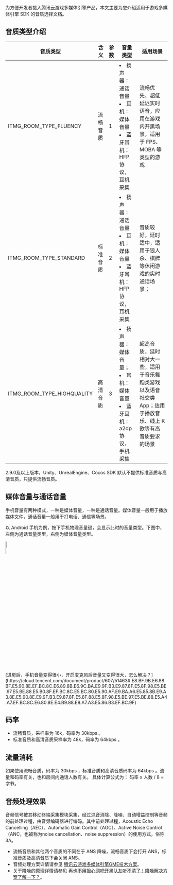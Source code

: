 为方便开发者接入腾讯云游戏多媒体引擎产品，本文主要为您介绍适用于游戏多媒体引擎 SDK 的音质选择文档。

## 音质类型介绍

|音质类型     	|含义|参数|音量类型|适用场景|
| ------------- |------------ | ---- |---- |---- |
| ITMG_ROOM_TYPE_FLUENCY			|流畅音质	|1|<li>扬声器：通话音量</li><li>耳机：媒体音量</li><li>蓝牙耳机：HFP 协议，耳机采集</li>			|流畅优先、超低延迟实时语音，应用在游戏内开黑场景，适用于 FPS、MOBA 等类型的游戏	|							
| ITMG_ROOM_TYPE_STANDARD			|标准音质	|2|<li>扬声器：通话音量</li><li>耳机：媒体音量</li><li>蓝牙耳机：HFP 协议，耳机采集</li>				|音质较好，延时适中，适用于狼人杀、棋牌等休闲游戏的实时通话场景；	|												
| ITMG_ROOM_TYPE_HIGHQUALITY		|高清音质	|3|<li>扬声器：媒体音量；</li><li>耳机：媒体音量</li><li>蓝牙耳机：a2dp 协议，手机采集</li>	|超高音质，延时相对大一些，适用于音乐舞蹈类游戏以及语音社交类 App；适用于播放音乐、线上 K 歌等有高音质要求的场景	|


<dx-alert infotype="notice" title="注意">
2.9.0及以上版本，Unity、UnrealEngine、Cocos SDK 默认不提供标准音质与高清音质，只提供流畅音质。
</dx-alert>


## 媒体音量与通话音量
手机音量有两种模式，一种是媒体音量，一种是通话音量。媒体音量一般用于播放媒体文件，通话音量一般用于打电话、通信等场景。

以 Android 手机为例，按下手机物理音量键，会显示此时的音量类型。下图中，左侧为通话音量类型，右侧为媒体音量类型。


<img src="https://qcloudimg.tencent-cloud.cn/raw/e3418f5852fbe68affa6481b05ed96df.png"  width="10%" /></img>


<dx-fold-block title="媒体音量与通话音量相关问题">
[进房后，手机音量变得很小，开启麦克风后音量又变得很大，怎么解决？](https://cloud.tencent.com/document/product/607/51463#.E8.BF.9B.E6.88.BF.E5.90.8E.EF.BC.8C.E6.89.8B.E6.9C.BA.E9.9F.B3.E9.87.8F.E5.8F.98.E5.BE.97.E5.BE.88.E5.B0.8F.EF.BC.8C.E5.BC.80.E5.90.AF.E9.BA.A6.E5.85.8B.E9.A3.8E.E5.90.8E.E9.9F.B3.E9.87.8F.E5.8F.88.E5.8F.98.E5.BE.97.E5.BE.88.E5.A4.A7.EF.BC.8C.E6.80.8E.E4.B9.88.E8.A7.A3.E5.86.B3.EF.BC.9F)
</dx-fold-block>



## 码率
- 流畅音质，采样率为 16k，码率为 30kbps 。
- 标准音质和高清音质采样率为 48k，码率为 64kbps 。

## 流量消耗

如果使用流畅音质，码率为 30kbps ，标准音质和高清音质码率为 64kbps 。流量和码率有关，也和房间内通话人数有关。
具体计算公式为： 码率 x 人数 / 8 = 字节。

## 音频处理效果
音频信号被其移动终端采集模块采集，经过混音消除、降噪、自动增益控制等音频的前处理过程，由音频编码器进行编码。其中前处理过程，Acoustic Echo Cancelling（AEC）、Automatic Gain Control（AGC）、Active Noise Control（ANC，也被称为noise cancellation、noise suppression）的使用方式，俗称 3A。
- 流畅音质和其他两个音质的不同在于 ANS 降噪，流畅音质下会打开 ANS，标准音质及高清音质下会关闭 ANS。
- 音频处理方案详情请参见 [腾讯云游戏多媒体引擎GME技术方案](https://cloud.tencent.com/developer/article/1548026)。
- 关于降噪的原理详情请参见 [再也不用担心网吧开黑队友听不清了！降噪解决方案了解一下？](https://cloud.tencent.com/developer/article/1197199)。

